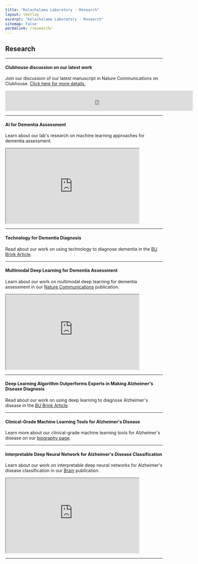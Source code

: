 ```yaml
---
title: "Kolachalama Laboratory - Research"
layout: textlay
excerpt: "Kolachalama Laboratory - Research"
sitemap: false
permalink: /research/
---
```


## Research

---
#### Clubhouse discussion on our latest work 
Join our discussion of our latest manuscript in Nature Communications on Clubhouse. [Click here for more details.](https://www.clubhouse.com/room/PN9Rgp66?utm_medium=ch_room_xerc&utm_campaign=j24X6ivwc0EnmCitvMfvdw-349164)
<div class="image">
  <iframe src="https://www.clubhouse.com/room/PN9Rgp66?utm_medium=ch_room_xerc&utm_campaign=j24X6ivwc0EnmCitvMfvdw-349164" frameborder="0" width="600px" height="65px" allow="accelerometer; autoplay; encrypted-media; gyroscope; picture-in-picture" allowfullscreen></iframe>
</div>

---
#### AI for Dementia Assessment 
Learn about our lab's research on machine learning approaches for dementia assessment.

<div class="youtube">
  <iframe src="https://youtube.com/embed/kI21nlsQlWU" frameborder="1" width="426px" height="240px" allow="accelerometer; autoplay; encrypted-media; gyroscope; picture-in-picture" allowfullscreen></iframe>
</div>

---
#### Technology for Dementia Diagnosis
Read about our work on using technology to diagnose dementia in the [BU Brink Article](https://www.bu.edu/articles/2022/two-technologies-that-can-make-diagnosing-dementia-easier-for-doctors-and-patients/).

---
#### Multimodal Deep Learning for Dementia Assessment
Learn about our work on multimodal deep learning for dementia assessment in our [Nature Communications](https://doi.org/10.1038/s41467-022-31037-5) publication.

<div class="youtube">
  <iframe src="https://www.youtube.com/embed/ZfbVcaVgyLQ" frameborder="1" width="426px" height="240px" allow="accelerometer; autoplay; encrypted-media; gyroscope; picture-in-picture" allowfullscreen></iframe>
</div>

---
#### Deep Learning Algorithm Outperforms Experts in Making Alzheimer's Disease Diagnosis
Read about our work on using deep learning to diagnose Alzheimer's disease in the [BU Brink Article](https://www.bu.edu/articles/2020/deep-learning-algorithm-outperforms-experts-in-making-alzheimers-diagnosis/).

---
#### Clinical-Grade Machine Learning Tools for Alzheimer's Disease
Learn more about our clinical-grade machine learning tools for Alzheimer's disease on our [biography page](https://tofflertrust.org/dr-vijaya-kolachalama/).

---
#### Interpretable Deep Neural Network for Alzheimer's Disease Classification
Learn about our work on interpretable deep neural networks for Alzheimer's disease classification in our [Brain](https://doi.org/10.1093/brain/awaa137) publication.

<div class="youtube">
  <iframe src="https://www.youtube.com/embed/RgqyGPMbJ9w" frameborder="1" width="426px" height="240px" allow="accelerometer; autoplay; encrypted-media; gyroscope; picture-in-picture" allowfullscreen></iframe>
</div>

---

